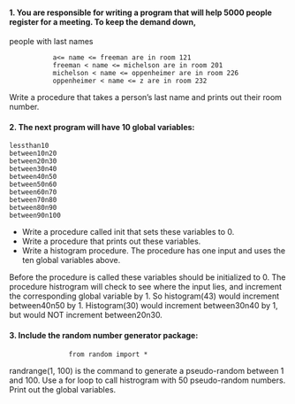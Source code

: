 #### 1. You are responsible for writing a program that will help 5000 people register for a meeting. To keep the demand down, 
people with last names 

               a<= name <= freeman are in room 121
               freeman < name <= michelson are in room 201
               michelson < name <= oppenheimer are in room 226
               oppenheimer < name <= z are in room 232

Write a procedure that takes a person’s last name and prints out their room number.

#### 2. The next program will have 10 global variables:

```
lessthan10
between10n20
between20n30
between30n40
between40n50
between50n60
between60n70
between70n80
between80n90
between90n100
```
- Write a procedure called init that sets these variables to 0.
- Write a procedure that prints out these variables.
- Write a histogram procedure. The procedure has one input and uses the ten global variables above.

Before the procedure is called these variables should be initialized to 0. The procedure histrogram will check to see where
the input lies, and increment the corresponding  global variable by 1. So histogram(43) would increment between40n50 by 1. 
Histogram(30) would increment between30n40 by 1, but would NOT increment between20n30.

#### 3. Include the random number generator package: 
```
               from random import *
```
randrange(1, 100) is the command to generate a pseudo-random between 1 and 100. Use a for loop to call histrogram with 50 
pseudo-random numbers.  Print out the global variables.



